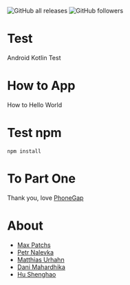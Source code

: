 ![GitHub all releases](https://img.shields.io/github/downloads/simsimient1/test-android/total?logo=GitHub&link=https%3A%2F%2Fgithub.com%2Fsimsimient1%2Ftest-android%2Freleases)
![GitHub followers](https://img.shields.io/github/followers/simsimient1)


# Test
Android Kotlin Test
# How to App
How to Hello World
# Test npm
`npm install`
# To Part One
Thank you, love [PhoneGap](https://github.com/bysoft/android-phonegap-helloworld/tree/master)
# About
* [Max Patchs](https://youtube.com/@Windows10-tutorialsBlogspot)
* [Petr Nalevka](https://github.com/petrnalevka)
* [Matthias Urhahn](https://github.com/d4rken)
* [Dani Mahardhika](https://github.com/danimahardhika)
* [Hu Shenghao](https://github.com/hushenghao)


